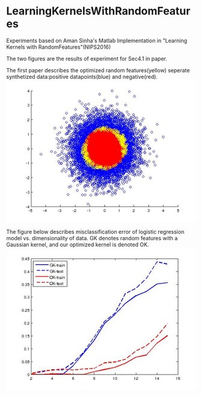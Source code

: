 # LearningKernelsWithRandomFeatures
Experiments based on Aman Sinha's Matlab Implementation in "Learning Kernels with RandomFeatures"(NIPS2016)

The two figures are the results of experiment for Sec4.1 in paper.

The first paper describes the optimized random features(yellow) seperate synthetized data:positive datapoints(blue) and negative(red).
![](./4-1a.jpg)

The figure below describes misclassification error of logistic regression model vs. dimensionality of data. GK denotes random features with a Gaussian kernel, and our optimized kernel is denoted OK.
![](./4-1b.jpg)
